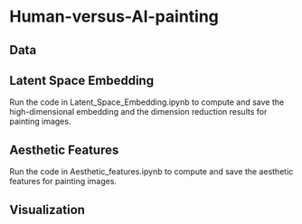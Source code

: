 # Human-versus-AI-painting

## Data

## Latent Space Embedding
Run the code in Latent_Space_Embedding.ipynb to compute and save the high-dimensional embedding and the dimension reduction results for painting images.

## Aesthetic Features
Run the code in Aesthetic_features.ipynb to compute and save the aesthetic features for painting images.

## Visualization
